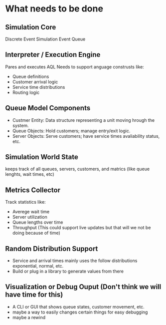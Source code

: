 # What needs to be done

## Simulation Core
Discrete Event Simulation
Event Queue

## Interpreter / Execution Engine
Pares and executes AQL
Needs to support anguage construsts like:
* Queue definitions
* Customer arrival logic
* Service time distributions
* Routing logic

## Queue Model Components
* Custmer Entity: Data structure representing a unit moving hrough the system.
* Queue Objects: Hold customers; manage entry/exit logic.
* Server Objects: Serve customers; have service times avaliability status, etc.

## Simulation World State
keeps track of all queues, servers, customers, and matrics (like queue lenghts, wait times, etc)

## Metrics Collector
Track statistics like:
* Averege wait time
* Server utilization
* Queue lengths over time
* Throughput
(This could support live updates but that will we not be doing because of time)

## Random Distribution Support
* Service and arrival times mainly uses the follow distributions exponential, normal, etc.
* Build or plug in a library to generate values from there

## Visualization or Debug Ouput (Don't think we will have time for this)
* A CLI or GUI that shows queue states, customer movement, etc.
* maybe a way to easily changes certain things for easy debugging
* maybe a rewind